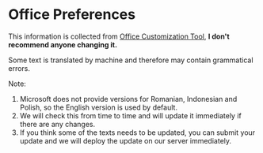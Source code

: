 # Office Preferences

This information is collected from [Office Customization Tool](https://config.office.com/), **I don't recommend anyone changing it.**

Some text is translated by machine and therefore may contain grammatical errors.

Note:

1. Microsoft does not provide versions for Romanian, Indonesian and Polish, so the English version is used by default.
2. We will check this from time to time and will update it immediately if there are any changes.
3. If you think some of the texts needs to be updated, you can submit your update and we will deploy the update on our server immediately.
